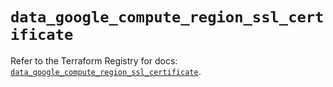 # `data_google_compute_region_ssl_certificate`

Refer to the Terraform Registry for docs: [`data_google_compute_region_ssl_certificate`](https://registry.terraform.io/providers/hashicorp/google-beta/6.13.0/docs/data-sources/google_compute_region_ssl_certificate).
